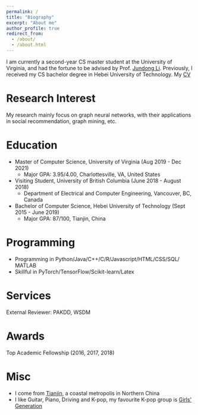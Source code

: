 ```yaml
---
permalink: /
title: "Biography"
excerpt: "About me"
author_profile: true
redirect_from: 
  - /about/
  - /about.html
---
```


I am currently a second-year CS master student at the University of Virginia, and had the fortune to be advised by Prof. [Jundong Li](http://www.ece.virginia.edu/~jl6qk/). Previously, I received my CS bachelor degree in Hebei University of Technology. My [CV](https://tttae.github.io/cv_zheng_huang.pdf)


Research Interest
===
My research mainly focus on graph neural networks, with their applications in social recommendation, graph mining, etc.

Education
===
* Master of Computer Science, University of Virginia (Aug 2019 - Dec 2021)
  * Major GPA: 3.95/4.00, Charlottesville, VA, United States
* Visiting Student, University of British Columbia (June 2018 - August 2018)
  * Department of Electrical and Computer Engineering, Vancouver, BC, Canada 
* Bachelor of Computer Science, Hebei University of Technology (Sept 2015 - June 2019)
  * Major GPA: 87/100, Tianjin, China
 
 
Programming
===
* Programming in Python/Java/C++/C/R/Javascript/HTML/CSS/SQL/ MATLAB
* Skillful in PyTorch/TensorFlow/Scikit-learn/Latex   

Services
===
External Reviewer: PAKDD, WSDM

Awards
===
Top Academic Fellowship (2016, 2017, 2018)

Misc
===
* I come from [Tianjin](https://en.wikipedia.org/wiki/Tianjin), a coastal metropolis in Northern China
* I like Guitar, Piano, Driving and K-pop, my favourite K-pop group is [Girls' Generation](https://en.wikipedia.org/wiki/Girls%27_Generation)

<body> 
 <div align="left">

<script type='text/javascript' id='clustrmaps' src='//cdn.clustrmaps.com/map_v2.js?cl=ffffff&w=500&t=n&d=i_vS7yVc7igJx0i6aeUshfneF7fgbXZA48Cf6bC_Jn8&co=2d78ad&ct=ffffff&cmo=3acc3a&cmn=ff5353'></script>
   </div>
</body>


